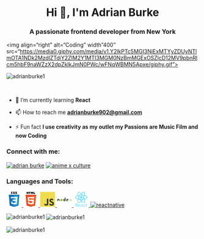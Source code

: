<h1 align="center">Hi 👋, I'm Adrian Burke</h1>
<h3 align="center">A passionate frontend developer from New York</h3>

<img align=“right” alt=“Coding” width”400” src=“https://media0.giphy.com/media/v1.Y2lkPTc5MGI3NjExMTYyZDUyNTlmOTA1NDk2MzdlZTdiY2ZlM2Y1MTI3MGM0NzBmMGExOSZlcD12MV9pbnRlcm5hbF9naWZzX2dpZklkJmN0PWc/wFNqWBMN5Apxe/giphy.gif”>

<p align="left"> <img src="https://komarev.com/ghpvc/?username=adrianburke1&label=Profile%20views&color=0e75b6&style=flat" alt="adrianburke1" /> </p>

<p align="left"> <a href="https://twitter.com/" target="blank"><img src="https://img.shields.io/twitter/follow/?logo=twitter&style=for-the-badge" alt="" /></a> </p>

- 🌱 I’m currently learning **React**

- 📫 How to reach me **adrianburke902@gmail.com**

- ⚡ Fun fact **I use creativity as my outlet my Passions are Music Film and now Coding**

<h3 align="left">Connect with me:</h3>
<p align="left">
<a href="https://linkedin.com/in/adrian burke" target="blank"><img align="center" src="https://raw.githubusercontent.com/rahuldkjain/github-profile-readme-generator/master/src/images/icons/Social/linked-in-alt.svg" alt="adrian burke" height="30" width="40" /></a>
<a href="https://www.youtube.com/c/anime x culture" target="blank"><img align="center" src="https://raw.githubusercontent.com/rahuldkjain/github-profile-readme-generator/master/src/images/icons/Social/youtube.svg" alt="anime x culture" height="30" width="40" /></a>
</p>

<h3 align="left">Languages and Tools:</h3>
<p align="left"> <a href="https://www.w3schools.com/css/" target="_blank" rel="noreferrer"> <img src="https://raw.githubusercontent.com/devicons/devicon/master/icons/css3/css3-original-wordmark.svg" alt="css3" width="40" height="40"/> </a> <a href="https://www.w3.org/html/" target="_blank" rel="noreferrer"> <img src="https://raw.githubusercontent.com/devicons/devicon/master/icons/html5/html5-original-wordmark.svg" alt="html5" width="40" height="40"/> </a> <a href="https://developer.mozilla.org/en-US/docs/Web/JavaScript" target="_blank" rel="noreferrer"> <img src="https://raw.githubusercontent.com/devicons/devicon/master/icons/javascript/javascript-original.svg" alt="javascript" width="40" height="40"/> </a> <a href="https://nodejs.org" target="_blank" rel="noreferrer"> <img src="https://raw.githubusercontent.com/devicons/devicon/master/icons/nodejs/nodejs-original-wordmark.svg" alt="nodejs" width="40" height="40"/> </a> <a href="https://reactjs.org/" target="_blank" rel="noreferrer"> <img src="https://raw.githubusercontent.com/devicons/devicon/master/icons/react/react-original-wordmark.svg" alt="react" width="40" height="40"/> </a> <a href="https://reactnative.dev/" target="_blank" rel="noreferrer"> <img src="https://reactnative.dev/img/header_logo.svg" alt="reactnative" width="40" height="40"/> </a> </p>

<p><img align="left" src="https://github-readme-stats.vercel.app/api/top-langs?username=adrianburke1&show_icons=true&locale=en&layout=compact" alt="adrianburke1" /></p>

<p>&nbsp;<img align="center" src="https://github-readme-stats.vercel.app/api?username=adrianburke1&show_icons=true&locale=en" alt="adrianburke1" /></p>

<p><img align="center" src="https://github-readme-streak-stats.herokuapp.com/?user=adrianburke1&" alt="adrianburke1" /></p>
